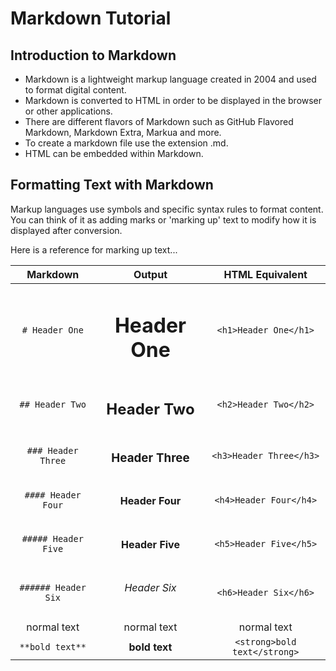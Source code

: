 # Markdown Tutorial

## Introduction to Markdown

- Markdown is a lightweight markup language created in 2004 and used to format digital content. 
- Markdown is converted to HTML in order to be displayed in the browser or other applications. 
- There are different flavors of Markdown such as GitHub Flavored Markdown, Markdown Extra, Markua and more.
- To create a markdown file use the extension .md.
- HTML can be embedded within Markdown.

## Formatting Text with Markdown

Markup languages use symbols and specific syntax rules to format content. You can think of it as adding marks or 'marking up' 
text to modify how it is displayed after conversion.

Here is a reference for marking up text...

| Markdown | Output | HTML Equivalent |
|:--------:|:------:|:---------------:|
|```# Header One```| <h1>Header One</h1> | `<h1>Header One</h1>`|
|```## Header Two```| <h2>Header Two</h2> | `<h2>Header Two</h2>`|
|```### Header Three``` | <h3> Header Three </h3> | `<h3>Header Three</h3>`|
|```#### Header Four```| <h4> Header Four </h4> | `<h4>Header Four</h4>` |
|```##### Header Five```| <h4> Header Five </h5> | `<h5>Header Five</h5>`|
|```###### Header Six```| <h6> Header Six</h6> | `<h6>Header Six</h6>`|
| normal text | normal text | normal text |
|```**bold text**```| **bold text** | `<strong>bold text</strong>`|

